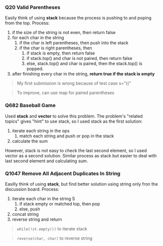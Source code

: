 ### Q20 Valid Parentheses
Easily think of using **stack** because the process is pushing to and poping from the top.
Process: 
1. if the size of the string is not even, then return false
2. for each char in the string
   1. if the char is left parentheses, then push into the stack
   2. if the char is right parentheses, then 
      1. if stack is empty, then return false
      2. if stack.top() and char is not paired, then return false
      3. else, stack.top() and char is paired, then the stack.top() is popped.
3. after finishing every char in the string, **return true if the stack is empty** 
> My first submission is wrong because of test case s="(("

> To improve, can use map for paired parentheses 

### Q682 Baseball Game
Used **stack** and **vector** to solve this problem.
The problem's "related topics" gives "hint" to use stack, so I used stack as the first solution:
1. iterate each string in the ops
   1. match each string and push or pop in the stack
2. calculate the sum

However, stack is not easy to check the last second element, so I used vector as a second solution. Similar process as stack but easier to deal with last second element and calculating sum.

### Q1047 Remove All Adjacent Duplicates In String
Easilly think of using **stack**, but find better solution using string only fron the discussion board.
Process:
1. iterate each char in the string S
   1. if stack empty or matched top, then pop
   2. else, push
2. concat string
3. reverse string and return


> `while(!st.empty())` to iterate stack

> `reverse(char, char)` to reverse string 

